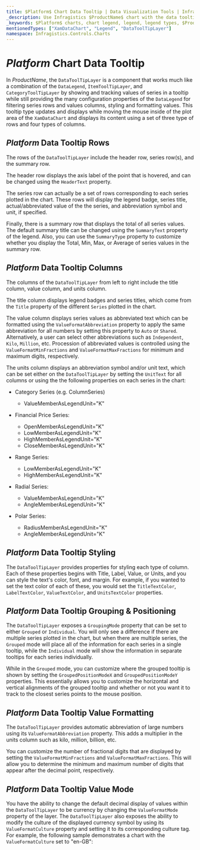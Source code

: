 ```yaml
---
title: $Platform$ Chart Data Tooltip | Data Visualization Tools | Infragistics
_description: Use Infragistics $ProductName$ chart with the data tooltip layer!
_keywords: $Platform$ charts, chart legend, legend, legend types, $ProductName$, Infragistics
mentionedTypes: ["XamDataChart", "Legend", "DataToolTipLayer"]
namespace: Infragistics.Controls.Charts
---
```


# $Platform$ Chart Data Tooltip

In $ProductName$, the `DataToolTipLayer` is a component that works much like a combination of the `DataLegend`, `ItemToolTipLayer`, and `CategoryToolTipLayer` by showing and tracking values of series in a tooltip while still providing the many configuration properties of the `DataLegend` for filtering series rows and values columns, styling and formatting values. This tooltip type updates and displays while moving the mouse inside of the plot area of the `XamDataChart` and displays its content using a set of three type of rows and four types of columns.

## $Platform$ Data Tooltip Rows

The rows of the `DataToolTipLayer` include the header row, series row(s), and the summary row.

The header row displays the axis label of the point that is hovered, and can be changed using the `HeaderText` property.

The series row can actually be a set of rows corresponding to each series plotted in the chart. These rows will display the legend badge, series title, actual/abbreviated value of the the series, and abbreviation symbol and unit, if specified.

Finally, there is a summary row that displays the total of all series values. The default summary title can be changed using the `SummaryText` property of the legend. Also, you can use the `SummaryType` property to customize whether you display the Total, Min, Max, or Average of series values in the summary row.

## $Platform$ Data Tooltip Columns

The columns of the `DataToolTipLayer` from left to right include the title column, value column, and units column.

The title column displays legend badges and series titles, which come from the `Title` property of the different `Series` plotted in the chart.

The value column displays series values as abbreviated text which can be formatted using the `ValueFormatAbbreviation` property to apply the same abbreviation for all numbers by setting this property to `Auto` or `Shared`. Alternatively, a user can select other abbreviations such as `Independent`, `Kilo`, `Million`, etc. Procession of abbreviated values is controlled using the `ValueFormatMinFractions` and `ValueFormatMaxFractions` for minimum and maximum digits, respectively.

The units column displays an abbreviation symbol and/or unit text, which can be set either on the `DataToolTipLayer` by setting the `UnitText` for all columns or using the the following properties on each series in the chart:

* Category Series (e.g. ColumnSeries)
    * ValueMemberAsLegendUnit="K"

* Financial Price Series:
    * OpenMemberAsLegendUnit="K"
    * LowMemberAsLegendUnit="K"
    * HighMemberAsLegendUnit="K"
    * CloseMemberAsLegendUnit="K"
    
* Range Series:
    * LowMemberAsLegendUnit="K"
    * HighMemberAsLegendUnit="K"
        
* Radial Series:
    * ValueMemberAsLegendUnit="K"
    * AngleMemberAsLegendUnit="K"

* Polar Series:
    * RadiusMemberAsLegendUnit="K"
    * AngleMemberAsLegendUnit="K"

## $Platform$ Data Tooltip Styling

The `DataToolTipLayer` provides properties for styling each type of column. Each of these properties begins with Title, Label, Value, or Units, and you can style the text's color, font, and margin. For example, if you wanted to set the text color of each of these, you would set the `TitleTextColor`, `LabelTextColor`, `ValueTextColor`, and `UnitsTextColor` properties.

## $Platform$ Data Tooltip Grouping & Positioning

The `DataToolTipLayer` exposes a `GroupingMode` property that can be set to either `Grouped` or `Individual`. You will only see a difference if there are multiple series plotted in the chart, but when there are multiple series, the `Grouped` mode will place all of the information for each series in a single tooltip, while the `Individual` mode will show the information in separate tooltips for each series individually.

While in the `Grouped` mode, you can customize where the grouped tooltip is shown by setting the `GroupedPositionModeX` and `GroupedPositionModeY` properties. This essentially allows you to customize the horizontal and vertical alignments of the grouped tooltip and whether or not you want it to track to the closest series points to the mouse position.

## $Platform$ Data Tooltip Value Formatting

The `DataToolTipLayer` provides automatic abbreviation of large numbers using its `ValueFormatAbbreviation` property. This adds a multiplier in the units column such as kilo, million, billion, etc.

You can customize the number of fractional digits that are displayed by setting the `ValueFormatMinFractions` and `ValueFormatMaxFractions`. This will allow you to determine the minimum and maximum number of digits that appear after the decimal point, respectively.

## $Platform$ Data Tooltip Value Mode

You have the ability to change the default decimal display of values within the `DataToolTipLayer` to be currency by changing the `ValueFormatMode` property of the layer. The `DataToolTipLayer` also exposes the ability to modify the culture of the displayed currency symbol by using its `ValueFormatCulture` property and setting it to its corresponding culture tag. For example, the following sample demonstrates a chart with the `ValueFormatCulture` set to "en-GB":
